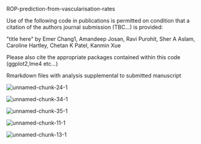 ROP-prediction-from-vascularisation-rates

Use of the following code in publications is permitted on condition that a citation of the authors journal submission (TBC...) is provided:

"title here" by Emer Chang1, Amandeep Josan, Ravi Purohit, Sher A Aslam, Caroline Hartley, Chetan K Patel, Kanmin Xue

Please also cite the appropriate packages contained within this code (ggplot2,lme4 etc...)


Rmarkdown files with analysis supplemental to submitted manuscript

![unnamed-chunk-24-1](https://github.com/amanasj/ROP-prediction-from-vascularisation-rates/assets/67763567/e453f6ff-32f6-4b3c-904f-66f7f96bd23a)


![unnamed-chunk-34-1](https://github.com/amanasj/ROP-prediction-from-vascularisation-rates/assets/67763567/737a5902-c902-40ee-a150-46d1d510f8a8)


![unnamed-chunk-35-1](https://github.com/amanasj/ROP-prediction-from-vascularisation-rates/assets/67763567/d1a03969-1ff6-4945-857f-13fe4ed14c8a)


![unnamed-chunk-11-1](https://github.com/amanasj/ROP-prediction-from-vascularisation-rates/assets/67763567/7e4e84f5-7200-40cb-b314-f9e3fff8a451)


![unnamed-chunk-13-1](https://github.com/amanasj/ROP-prediction-from-vascularisation-rates/assets/67763567/e6502a16-981d-4cc8-adf7-b683c1d81c12)
